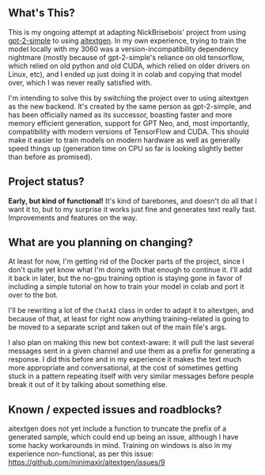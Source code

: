 ## What's This?
This is my ongoing attempt at adapting NickBrisebois' project from using [gpt-2-simple](https://github.com/minimaxir/gpt-2-simple) to using [aitextgen](https://github.com/minimaxir/aitextgen). In my own experience, trying to train the model locally with my 3060 was a version-incompatibility dependency nightmare (mostly because of gpt-2-simple's reliance on old tensorflow, which relied on old python and old CUDA, which relied on older drivers on Linux, etc), and I ended up just doing it in colab and copying that model over, which I was never really satisfied with. 

I'm intending to solve this by switching the project over to using aitextgen as the new backend. It's created by the same person as gpt-2-simple, and has been officially named as its successor, boasting faster and more memory efficient generation, support for GPT Neo, and, most importantly, compatibility with modern versions of TensorFlow and CUDA. This should make it easier to train models on modern hardware as well as generally speed things up (generation time on CPU so far is looking slightly better than before as promised).

## Project status?
**Early, but kind of functional!** It's kind of barebones, and doesn't do all that I want it to, but to my surprise it works just fine and generates text really fast. Improvements and features on the way.

## What are you planning on changing?
At least for now, I'm getting rid of the Docker parts of the project, since I don't quite yet know what I'm doing with that enough to continue it. I'll add it back in later, but the no-gpu training option is staying gone in favor of including a simple tutorial on how to train your model in colab and port it over to the bot.

I'll be rewriting a lot of the `ChatAI` class in order to adapt it to aitextgen, and because of that, at least for right now anything training-related is going to be moved to a separate script and taken out of the main file's args.

I also plan on making this new bot context-aware: it will pull the last several messages sent in a given channel and use them as a prefix for generating a response. I did this before and in my experience it makes the text much more appropriate and conversational, at the cost of sometimes getting stuck in a pattern repeating itself with very similar messages before people break it out of it by talking about something else.

## Known / expected issues and roadblocks?
aitextgen does not yet include a function to truncate the prefix of a generated sample, which could end up being an issue, although I have some hacky workarounds in mind. Training on windows is also in my experience non-functional, as per this issue: https://github.com/minimaxir/aitextgen/issues/9
